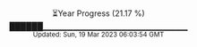 <p align="center">
⏳Year Progress (21.17 %) <br>
██████▁▁▁▁▁▁▁▁▁▁▁▁▁▁▁▁▁▁▁▁▁▁▁▁ <br>
<sub>Updated: Sun, 19 Mar 2023 06:03:54 GMT</sub>
</p>

